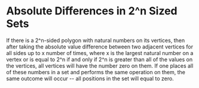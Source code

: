 # Absolute Differences in 2^n Sized Sets

 If there is a 2^n-sided polygon with natural numbers on its vertices, then after taking the absolute value difference between two adjacent vertices for all sides up to x number of times, where x is the largest natural number on a vertex or is equal to 2^n if and only if 2^n is greater than all of the values on the vertices, all vertices will have the number zero on them. If one places all of these numbers in a set and performs the same operation on them, the same outcome will occur -- all positions in the set will equal to zero. 
